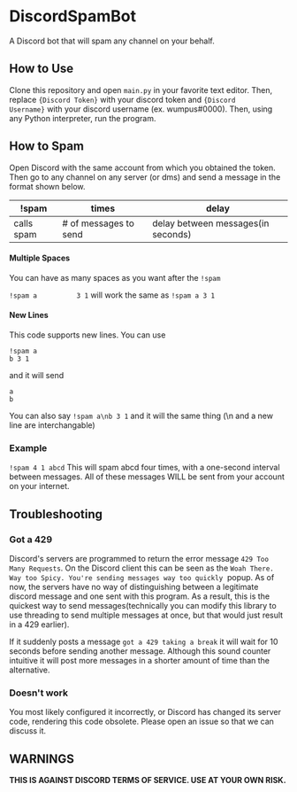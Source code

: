 # DiscordSpamBot

A Discord bot that will spam any channel on your behalf.

## How to Use

Clone this repository and open `main.py` in your favorite text editor. Then, replace `{Discord Token}` with your discord token and `{Discord Username}` with your discord username (ex. wumpus#0000). Then, using any Python interpreter, run the program.

## How to Spam

Open Discord with the same account from which you obtained the token. Then go to any channel on any server (or dms) and send a message in the format shown below.

|!spam|times|delay |
|--|--|--|
|calls spam|# of messages to send|delay between messages(in seconds)|

#### Multiple Spaces
You can have as many spaces as you want after the `!spam `

`!spam a          3 1` will work the same as `!spam a 3 1`

#### New Lines
This code supports new lines. You can use
```
!spam a
b 3 1
```

and it will send
```
a
b
```

You can also say `!spam a\nb 3 1` and it will the same thing (\n and a new line are interchangable)

### Example

`!spam 4 1 abcd` This will spam abcd four times, with a one-second interval between messages. All of these messages WILL be sent from your account on your internet.

## Troubleshooting

### Got a 429

Discord's servers are programmed to return the error message `429 Too Many Requests`. On the Discord client this can be seen as the `Woah There. Way too Spicy. You're sending messages way too quickly`  popup. As of now, the servers have no way of distinguishing between a legitimate discord message and one sent with this program. As a result, this is the quickest way to send messages(technically you can modify this library to use threading to send multiple messages at once, but that would just result in a 429 earlier).

If it suddenly posts a message `got a 429 taking a break` it will wait for 10 seconds before sending another message. Although this sound counter intuitive it will post more messages in a shorter amount of time than the alternative.

### Doesn't work

You most likely configured it incorrectly, or Discord has changed its server code, rendering this code obsolete. Please open an issue so that we can discuss it.

## WARNINGS

**THIS IS AGAINST DISCORD TERMS OF SERVICE. USE AT YOUR OWN RISK.**
